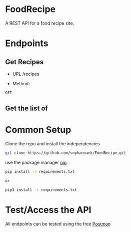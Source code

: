 # FoodRecipe
A REST API for a food recipe site. 

# Endpoints

## Get Recipes
* URL 
/recipes

* Method: 
```bash 
GET
```


## Get the list of 

# Common Setup
Clone the repo and install the independencies 

```bash
git clone https://github.com/sophannaek/FoodRecipe.git

```

use the package manager [pip](https://packaging.python.org/tutorials/installing-packages/)

```bash
pip install -r requirements.txt 

or 

pip3 install -r requirements.txt
```

# Test/Access the API
All endpoints can be tested using the free [Postman](https://www.postman.com)
